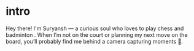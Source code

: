 # intro
Hey there! I'm Suryansh — a curious soul who loves to play chess and badminton . When I’m not on the court or planning my next move on the board, you’ll probably find me behind a camera capturing moments 📸.
